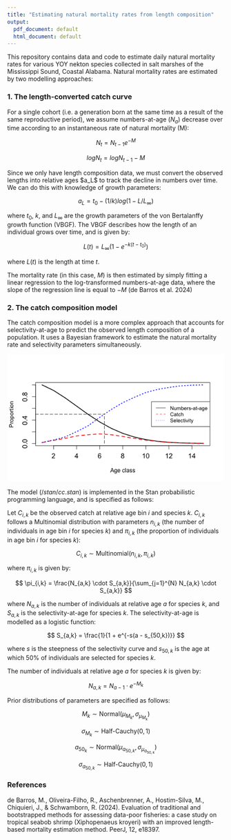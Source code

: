 ```yaml
---
title: "Estimating natural mortality rates from length composition"
output:
  pdf_document: default
  html_document: default
---
```


This repository contains data and code to estimate daily natural mortality rates for various YOY nekton species collected in salt marshes of the Mississippi Sound, Coastal Alabama. Natural mortality rates are estimated by two modelling approaches:

### 1. The length-converted catch curve

For a single cohort (i.e. a generation born at the same time as a result of the same reproductive period), we assume numbers-at-age ($N_a$) decrease over time according to an instantaneous rate of natural mortality (M):

$$
N_t = N_{t-1}e^{-M}
$$

$$
log N_t = logN_{t-1} - M
$$

Since we only have length composition data, we must convert the observed lengths into relative ages \$a_L\$ to track the decline in numbers over time. We can do this with knowledge of growth parameters:

$$
a_L = t_0 - (1/k) log(1 - L/L_{\infty})
$$

where $t_0$, $k$, and $L_{\infty}$ are the growth parameters of the von Bertalanffy growth function (VBGF). The VBGF describes how the length of an individual grows over time, and is given by:

$$
L(t) = L_{\infty} (1 - e^{-k(t - t_0)})
$$

where $L(t)$ is the length at time $t$.

The mortality rate (in this case, $M$) is then estimated by simply fitting a linear regression to the log-transformed numbers-at-age data, where the slope of the regression line is equal to $-M$ (de Barros et al. 2024)

### 2. The catch composition model

The catch composition model is a more complex approach that accounts for selectivity-at-age to predict the observed length composition of a population.
It uses a Bayesian framework to estimate the natural mortality rate and selectivity parameters simultaneously.

![](docs/illustration.png)

The model ($/stan/cc.stan$) is implemented in the Stan probabilistic programming language, and is specified as follows:

Let $C_{i,k}$ be the observed catch at relative age bin $i$ and species $k$. $C_{i,k}$ follows a Multinomial distribution with parameters $n_{i,k}$ (the number of individuals in age bin $i$ for species $k$) and $\pi_{i,k}$ (the proportion of individuals in age bin $i$ for species $k$): 

$$
C_{i,k} \sim \text{Multinomial}(n_{i,k}, \pi_{i,k})
$$

where $\pi_{i,k}$ is given by:

$$
\pi_{i,k} = \frac{N_{a,k} \cdot S_{a,k}}{\sum_{j=1}^{N} N_{a,k} \cdot S_{a,k}}
$$

where $N_{a,k}$ is the number of individuals at relative age $a$ for species $k$, and $S_{a,k}$ is the selectivity-at-age for species $k$. The selectivity-at-age is modelled as a logistic function:

$$
S_{a,k} = \frac{1}{1 + e^{-s(a - s_{50,k})}}
$$

where $s$ is the steepness of the selectivity curve and $s_{50,k}$ is the age at which 50% of individuals are selected for species $k$.

The number of individuals at relative age $a$ for species $k$ is given by:

$$
N_{a,k} = N_{a-1} \cdot e^{-M_k}
$$

Prior distributions of parameters are specified as follows:

$$
M_k \sim \text{Normal}(\mu_{M_{k}}, \sigma_{\mu_{M_{k}}})
$$

$$
\sigma_{M_{k}} \sim \text{Half-Cauchy}(0, 1)
$$

$$
a_{50_{k}} \sim \text{Normal}(\mu_{a_{50,k}}, \sigma_{\mu_{a_{50,k}}})
$$

$$
\sigma_{a_{50,k}} \sim \text{Half-Cauchy}(0, 1)
$$

### References
de Barros, M., Oliveira-Filho, R., Aschenbrenner, A., Hostim-Silva, M., Chiquieri, J., & Schwamborn, R. (2024). Evaluation of traditional and bootstrapped methods for assessing data-poor fisheries: a case study on tropical seabob shrimp (Xiphopenaeus kroyeri) with an improved length-based mortality estimation method. PeerJ, 12, e18397.





























